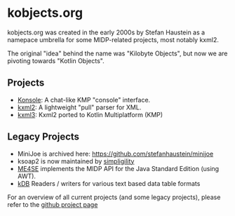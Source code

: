 # kobjects.org

kobjects.org was created in the early 2000s by Stefan Haustein as a namepace umbrella for some MIDP-related projects, most notably kxml2. 

The original "idea" behind the name was "Kilobyte Objects", but now we are pivoting towards "Kotlin Objects".

## Projects

- [Konsole](http://github.com/kobjects/konsole): A chat-like KMP "console" interface.
- [kxml2](https://github.com/kobjects/kxml2): A lightweight "pull" parser for XML.
- [kxml3](https://github.com/kobjects/kxml3): Kxml2 ported to Kotlin Multiplatform (KMP)


## Legacy Projects

- MiniJoe is archived here: https://github.com/stefanhaustein/minijoe
- ksoap2 is now maintained by [simpligility](http://simpligility.github.io/ksoap2-android/index.html)
- [ME4SE](http://me4se.org) implements the MIDP API for the Java Standard Edition (using AWT).
- [kDB](http://github.com/kobjects/kdb) Readers / writers for various text based data table formats


For an overview of all current projects (and some legacy projects), please refer to the [github project page](https://github.com/kobjects)

